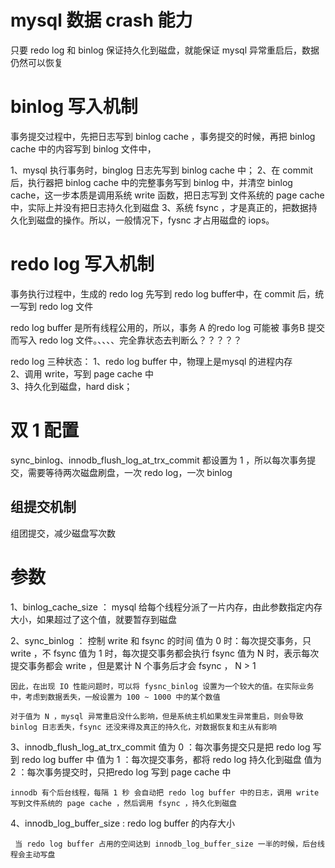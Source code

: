 # mysql 数据 crash 能力

  只要 redo log 和 binlog 保证持久化到磁盘，就能保证 mysql 异常重启后，数据仍然可以恢复



# binlog 写入机制

  事务提交过程中，先把日志写到 binlog cache ，事务提交的时候，再把 binlog cache 中的内容写到 binlog 文件中，

  
  1、mysql 执行事务时，binglog 日志先写到 binlog cache 中；
  2、在 commit 后，执行器把 binlog cache 中的完整事务写到 binlog 中，并清空 binlog cache，这一步本质是调用系统 write 函数，把日志写到
     文件系统的 page cache 中，实际上并没有把日志持久化到磁盘
  3、系统 fsync ，才是真正的，把数据持久化到磁盘的操作。所以，一般情况下，fysnc 才占用磁盘的 iops。







# redo log 写入机制

  事务执行过程中，生成的 redo log 先写到 redo log buffer中，在 commit 后，统一写到 redo log 文件

  redo log buffer 是所有线程公用的，所以，事务 A 的redo log 可能被 事务B 提交 而写入 redo log 文件。、、、、完全靠状态去判断么？？？？？


  redo log 三种状态：
    1、redo log buffer 中，物理上是mysql 的进程内存  
    2、调用 write，写到 page cache 中  
    3、持久化到磁盘，hard disk；  




# 双 1 配置
  sync_binlog、innodb_flush_log_at_trx_commit 都设置为 1 ，所以每次事务提交，需要等待两次磁盘刷盘，一次 redo log，一次 binlog


## 组提交机制
  组团提交，减少磁盘写次数
  












# 参数

  1、binlog_cache_size ： 
    mysql 给每个线程分派了一片内存，由此参数指定内存大小，如果超过了这个值，就要暂存到磁盘

  2、sync_binlog ： 控制 write 和 fsync 的时间
     值为 0 时：每次提交事务，只 write ，不 fsync 
     值为 1 时，每次提交事务都会执行 fsync
     值为 N 时，表示每次提交事务都会 write ，但是累计 N 个事务后才会 fsync ， N > 1

    因此，在出现 IO 性能问题时，可以将 fysnc_binlog 设置为一个较大的值。在实际业务中，考虑到数据丢失，一般设置为 100 ~ 1000 中的某个数值

    对于值为 N ，mysql 异常重启没什么影响，但是系统主机如果发生异常重启，则会导致 binlog 日志丢失，fsync 还没来得及真正的持久化，对数据恢复和主从有影响


  3、innodb_flush_log_at_trx_commit
    值为 0 ：每次事务提交只是把 redo log 写到 redo log buffer 中
    值为 1 ：每次提交事务，都将 redo log 持久化到磁盘
    值为 2 ：每次事务提交时，只把redo log 写到 page cache 中
    
    innodb 有个后台线程，每隔 1 秒 会自动把 redo log buffer 中的日志，调用 write 写到文件系统的 page cache ，然后调用 fsync ，持久化到磁盘
  

  4、innodb_log_buffer_size : redo log buffer 的内存大小
    
     当 redo log buffer 占用的空间达到 innodb_log_buffer_size 一半的时候，后台线程会主动写盘
















